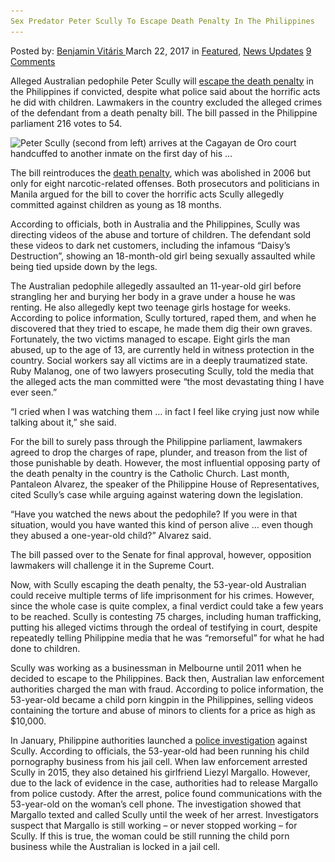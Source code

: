 ```yaml
---
Sex Predator Peter Scully To Escape Death Penalty In The Philippines
---
```

<article class="post-listing post-18741 post type-post status-publish format-standard has-post-thumbnail hentry 
 tag-death tag-escape tag-penalty tag-peter tag-philippines tag-predator tag-scully tag-sex">
<div class="post-inner">
<span>Posted by: <a href="https://www.deepdotweb.com/author/benjaminvi/" title="">Benjamin Vitáris </a></span>
<span>March 22, 2017</span>
<span>in <a href="https://www.deepdotweb.com/category/deepdot-news/" rel="category tag">Featured</a>, <a href="https://www.deepdotweb.com/category/news-updates/" rel="category tag">News Updates</a></span>
<span><a href="https://www.deepdotweb.com/2017/03/22/sex-predator-peter-scully-escape-death-penalty-philippines/#comments">9 Comments</a></span>


<p>Alleged Australian pedophile Peter Scully will <a href="http://www.smh.com.au/world/alleged-sex-predator-peter-scully-to-escape-philippines-death-penalty-if-convicted-20170307-gusyz4.html">escape the death penalty</a> in the Philippines if convicted, despite what police said about the horrific acts he did with children. Lawmakers in the country excluded the alleged crimes of the defendant from a death penalty bill. The bill passed in the Philippine parliament 216 votes to 54.</p>
<p><img class="wp-image-18746 aligncenter" src="/imgs/2017/03/peter-scully-second-from-left-arrives-at-the-cag.jpeg" alt="Peter Scully (second from left) arrives at the Cagayan de Oro court handcuffed to another inmate on the first day of his ..." srcset="/imgs/2017/03/peter-scully-second-from-left-arrives-at-the-cag.jpeg 620w, /imgs/2017/03/peter-scully-second-from-left-arrives-at-the-cag-300x169.jpeg 300w" sizes="(max-width: 620px) 100vw, 620px"/></p>
<p>The bill reintroduces the <a href="https://www.deepdotweb.com/2016/09/30/death-penalty-call-child-sex-offender-peter-scully-philippines/">death penalty</a>, which was abolished in 2006 but only for eight narcotic-related offenses. Both prosecutors and politicians in Manila argued for the bill to cover the horrific acts Scully allegedly committed against children as young as 18 months.</p>
<p>According to officials, both in Australia and the Philippines, Scully was directing videos of the abuse and torture of children. The defendant sold these videos to dark net customers, including the infamous “Daisy’s Destruction”, showing an 18-month-old girl being sexually assaulted while being tied upside down by the legs.</p>
<p>The Australian pedophile allegedly assaulted an 11-year-old girl before strangling her and burying her body in a grave under a house he was renting. He also allegedly kept two teenage girls hostage for weeks. According to police information, Scully tortured, raped them, and when he discovered that they tried to escape, he made them dig their own graves. Fortunately, the two victims managed to escape. Eight girls the man abused, up to the age of 13, are currently held in witness protection in the country. Social workers say all victims are in a deeply traumatized state. Ruby Malanog, one of two lawyers prosecuting Scully, told the media that the alleged acts the man committed were &#8220;the most devastating thing I have ever seen.&#8221;</p>
<p>&#8220;I cried when I was watching them … in fact I feel like crying just now while talking about it,&#8221; she said.</p>
<p>For the bill to surely pass through the Philippine parliament, lawmakers agreed to drop the charges of rape, plunder, and treason from the list of those punishable by death. However, the most influential opposing party of the death penalty in the country is the Catholic Church. Last month, Pantaleon Alvarez, the speaker of the Philippine House of Representatives, cited Scully&#8217;s case while arguing against watering down the legislation.</p>
<p>&#8220;Have you watched the news about the pedophile? If you were in that situation, would you have wanted this kind of person alive … even though they abused a one-year-old child?&#8221; Alvarez said.</p>
<p>The bill passed over to the Senate for final approval, however, opposition lawmakers will challenge it in the Supreme Court.</p>
<p>Now, with Scully escaping the death penalty, the 53-year-old Australian could receive multiple terms of life imprisonment for his crimes. However, since the whole case is quite complex, a final verdict could take a few years to be reached. Scully is contesting 75 charges, including human trafficking, putting his alleged victims through the ordeal of testifying in court, despite repeatedly telling Philippine media that he was &#8220;remorseful&#8221; for what he had done to children.</p>
<p>Scully was working as a businessman in Melbourne until 2011 when he decided to escape to the Philippines. Back then, Australian law enforcement authorities charged the man with fraud. According to police information, the 53-year-old became a child porn kingpin in the Philippines, selling videos containing the torture and abuse of minors to clients for a price as high as $10,000.</p>
<p><a id="post-18741-_gjdgxs"></a> In January, Philippine authorities launched a <a href="https://www.deepdotweb.com/2017/02/17/police-fear-that-an-infamous-pedophile-still-runs-his-darknet-porn-site/">police investigation</a> against Scully. According to officials, the 53-year-old had been running his child pornography business from his jail cell. When law enforcement arrested Scully in 2015, they also detained his girlfriend Liezyl Margallo. However, due to the lack of evidence in the case, authorities had to release Margallo from police custody. After the arrest, police found communications with the 53-year-old on the woman’s cell phone. The investigation showed that Margallo texted and called Scully until the week of her arrest. Investigators suspect that Margallo is still working – or never stopped working – for Scully. If this is true, the woman could be still running the child porn business while the Australian is locked in a jail cell.</p>
</div>
<span style="display:none"><a href="https://www.deepdotweb.com/tag/death/" rel="tag">death</a> <a href="https://www.deepdotweb.com/tag/escape/" rel="tag">escape</a> <a href="https://www.deepdotweb.com/tag/penalty/" rel="tag">penalty</a> <a href="https://www.deepdotweb.com/tag/peter/" rel="tag">peter</a> <a href="https://www.deepdotweb.com/tag/philippines/" rel="tag">philippines</a> <a href="https://www.deepdotweb.com/tag/predator/" rel="tag">predator</a> <a href="https://www.deepdotweb.com/tag/scully/" rel="tag">scully</a> <a href="https://www.deepdotweb.com/tag/sex/" rel="tag">sex</a></span> <span style="display:none" class="updated">2017-03-22<a href="https://www.deepdotweb.com/author/benjaminvi/" title="Posts by Benjamin Vitáris" rel="author">Benjamin Vitáris</a></strong></div>
</div>
</article>

